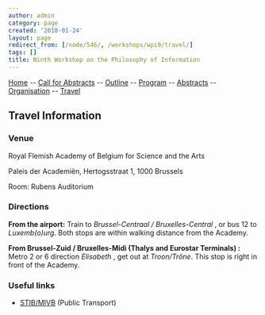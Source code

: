```yaml
---
author: admin
category: page
created: '2018-01-24'
layout: page
redirect_from: [/node/546/, /workshops/wpi9/travel/]
tags: []
title: Ninth Workshop on the Philosophy of Information
---
```

[Home](/workshops/wpi9/home.html) -- [Call for Abstracts](/workshops/wpi9/call.html) -- [Outline](/workshops/wpi9/outline.html) -- [Program](/workshops/wpi9/program.html) -- [Abstracts](/workshops/wpi9/abstracts.html) -- [Organisation](/workshops/wpi9/pc.html) -- [Travel](/workshops/wpi9/travel.html)

## Travel Information

### Venue

Royal Flemish Academy of Belgium for Science and the Arts

Paleis der Academiën, Hertogsstraat 1, 1000 Brussels

Room: Rubens Auditorium

### Directions

 **From the airport:**  Train to _Brussel-Centraal / Bruxelles-Central_ , or
bus 12 to _Luxemb(o)urg_. Both stops are within walking distance from the
Academy.

 **From Brussel-Zuid / Bruxelles-Midi (Thalys and Eurostar Terminals) :**
Metro 2 or 6 direction _Elisabeth_ , get out at _Troon/Trône_. This stop is
right in front of the Academy.

### Useful links

  *  [STIB/MIVB](http://www.stib-mivb.be/index.htm?l=en) (Public Transport)

